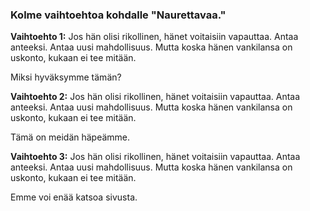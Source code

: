 ### Kolme vaihtoehtoa kohdalle "Naurettavaa."

**Vaihtoehto 1:**
Jos hän olisi rikollinen, hänet voitaisiin vapauttaa. Antaa anteeksi. Antaa uusi mahdollisuus. Mutta koska hänen vankilansa on uskonto, kukaan ei tee mitään.

Miksi hyväksymme tämän?

**Vaihtoehto 2:**
Jos hän olisi rikollinen, hänet voitaisiin vapauttaa. Antaa anteeksi. Antaa uusi mahdollisuus. Mutta koska hänen vankilansa on uskonto, kukaan ei tee mitään.

Tämä on meidän häpeämme.

**Vaihtoehto 3:**
Jos hän olisi rikollinen, hänet voitaisiin vapauttaa. Antaa anteeksi. Antaa uusi mahdollisuus. Mutta koska hänen vankilansa on uskonto, kukaan ei tee mitään.

Emme voi enää katsoa sivusta.